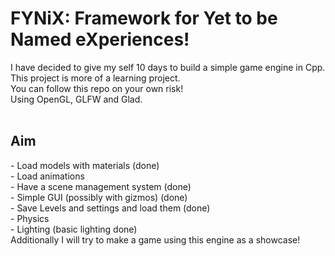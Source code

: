 <h1>FYNiX: Framework for Yet to be Named eXperiences!</h1>
I have decided to give my self 10 days to build a simple game engine in Cpp. This project is more of a learning project.
<br> 
You can follow this repo on your own risk!
<br>
Using OpenGL, GLFW and Glad.
<br>
<br>

<h2>Aim</h2>
- Load models with materials (done)
<br>- Load animations
<br>- Have a scene management system (done)
<br>- Simple GUI (possibly with gizmos) (done)
<br>- Save Levels and settings and load them (done)
<br>- Physics
<br>- Lighting (basic lighting done)

<br>
Additionally I will try to make a game using this engine as a showcase!
